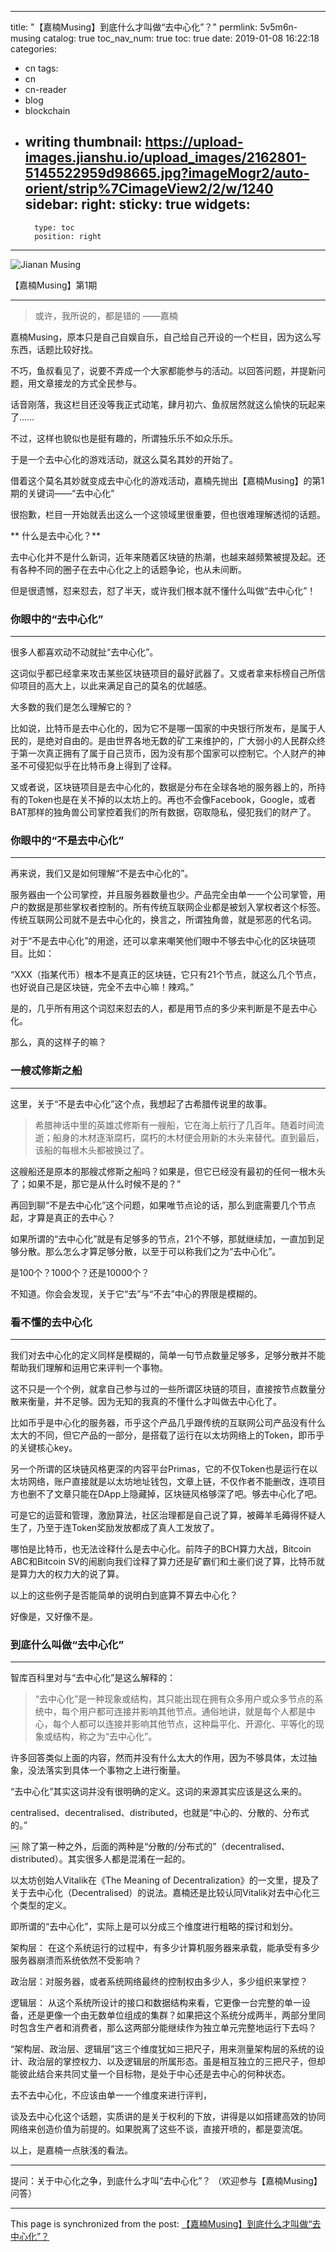 
---
title: "【嘉楠Musing】到底什么才叫做“去中心化”？"
permlink: 5v5m6n-musing
catalog: true
toc_nav_num: true
toc: true
date: 2019-01-08 16:22:18
categories:
- cn
tags:
- cn
- cn-reader
- blog
- blockchain
- writing
thumbnail: https://upload-images.jianshu.io/upload_images/2162801-5145522959d98665.jpg?imageMogr2/auto-orient/strip%7CimageView2/2/w/1240
sidebar:
    right:
        sticky: true
widgets:
    -
        type: toc
        position: right
---


![Jianan Musing](https://upload-images.jianshu.io/upload_images/2162801-5145522959d98665.jpg?imageMogr2/auto-orient/strip%7CimageView2/2/w/1240)

【嘉楠Musing】第1期

---

>或许，我所说的，都是错的
>——嘉楠

嘉楠Musing，原本只是自己自娱自乐，自己给自己开设的一个栏目，因为这么写东西，话题比较好找。

不巧，鱼叔看见了，说要不弄成一个大家都能参与的活动。以回答问题，并提新问题，用文章接龙的方式全民参与。

话音刚落，我这栏目还没等我正式动笔，肆月初六、鱼叔居然就这么愉快的玩起来了……

不过，这样也貌似也是挺有趣的，所谓独乐乐不如众乐乐。

于是一个去中心化的游戏活动，就这么莫名其妙的开始了。

借着这个莫名其妙就变成去中心化的游戏活动，嘉楠先抛出【嘉楠Musing】的第1期的关键词——“去中心化”

很抱歉，栏目一开始就丢出这么一个这领域里很重要，但也很难理解透彻的话题。

** 什么是去中心化？**

去中心化并不是什么新词，近年来随着区块链的热潮，也越来越频繁被提及起。还有各种不同的圈子在去中心化之上的话题争论，也从未间断。

但是很遗憾，怼来怼去，怼了半天，或许我们根本就不懂什么叫做“去中心化”！

### 你眼中的“去中心化”

---

很多人都喜欢动不动就扯“去中心化”。

这词似乎都已经拿来攻击某些区块链项目的最好武器了。又或者拿来标榜自己所信仰项目的高大上，以此来满足自己的莫名的优越感。

大多数的我们是怎么理解它的？

比如说，比特币是去中心化的，因为它不是哪一国家的中央银行所发布，是属于人民的，是绝对自由的。是由世界各地无数的矿工来维护的，广大弱小的人民群众终于第一次真正拥有了属于自己货币，因为没有那个国家可以控制它。个人财产的神圣不可侵犯似乎在比特币身上得到了诠释。

又或者说，区块链项目是去中心化的，数据是分布在全球各地的服务器上的，所持有的Token也是在关不掉的以太坊上的。再也不会像Facebook，Google，或者BAT那样的独角兽公司掌控着我们的所有数据，窃取隐私，侵犯我们的财产了。

### 你眼中的“不是去中心化”

---

再来说，我们又是如何理解“不是去中心化的”。

服务器由一个公司掌控，并且服务器数量也少。产品完全由单一一个公司掌管，用户的数据是那些掌权者控制的。所有传统互联网企业都是被划入掌权者这个标签。传统互联网公司就不是去中心化的，换言之，所谓独角兽，就是邪恶的代名词。

对于“不是去中心化”的用途，还可以拿来嘲笑他们眼中不够去中心化的区块链项目。比如：

“XXX（指某代币）根本不是真正的区块链，它只有21个节点，就这么几个节点，也好说自己是区块链，完全不去中心嘛！辣鸡。”

是的，几乎所有用这个词怼来怼去的人，都是用节点的多少来判断是不是去中心化。

那么，真的这样子的嘛？

### 一艘忒修斯之船

---

这里，关于“不是去中心化”这个点，我想起了古希腊传说里的故事。

 >希腊神话中里的英雄忒修斯有一艘船，它在海上航行了几百年。随着时间流逝；船身的木材逐渐腐朽，腐朽的木材便会用新的木头来替代。直到最后，该船的每根木头都被换过了。
 > 
这艘船还是原本的那艘忒修斯之船吗？如果是，但它已经没有最初的任何一根木头了；如果不是，那它是从什么时候不是的？”

再回到聊“不是去中心化”这个问题，如果唯节点论的话，那么到底需要几个节点起，才算是真正的去中心？

如果所谓的“去中心化”就是有足够多的节点，21个不够，那就继续加，一直加到足够分散。那么怎么才算足够分散，以至于可以称我们之为“去中心化”。

是100个？1000个？还是10000个？

不知道。你会会发现，关于它“去”与“不去”中心的界限是模糊的。


### 看不懂的去中心化

---

我们对去中心化的定义同样是模糊的，简单一句节点数量足够多，足够分散并不能帮助我们理解和运用它来评判一个事物。

这不只是一个个例，就拿自己参与过的一些所谓区块链的项目，直接按节点数量分散来衡量，并不足够。因为无知的我真的不懂什么才叫做去中心化了。

比如币乎是中心化的服务器，币乎这个产品几乎跟传统的互联网公司产品没有什么太大的不同，但它产品的一部分，是搭载了运行在以太坊网络上的Token，即币乎的关键核心key。

另一个所谓的区块链风格更深的内容平台Primas，它的不仅Token也是运行在以太坊网络，账户直接就是以太坊地址钱包，文章上链，不仅作者不能删改，连项目方也删不了文章只能在DApp上隐藏掉，区块链风格够深了吧。够去中心化了吧。

可是它的运营和管理，激励算法，社区治理都是自己说了算，被薅羊毛薅得怀疑人生了，乃至于连Token奖励发放都成了真人工发放了。

哪怕是比特币，也无法诠释什么是去中心化。前阵子的BCH算力大战，Bitcoin ABC和Bitcoin SV的闹剧向我们诠释了算力还是矿霸们和土豪们说了算，比特币就是算力大的权力大的说了算。

以上的这些例子是否能简单的说明白到底算不算去中心化？

好像是，又好像不是。

### 到底什么叫做“去中心化”

---

智库百科里对与“去中心化”是这么解释的：

>“去中心化”是一种现象或结构，其只能出现在拥有众多用户或众多节点的系统中，每个用户都可连接并影响其他节点。通俗地讲，就是每个人都是中心，每个人都可以连接并影响其他节点，这种扁平化、开源化、平等化的现象或结构，称之为“去中心化”。

许多回答类似上面的内容，然而并没有什么太大的作用，因为不够具体，太过抽象，没法落实到具体一个事物之上进行衡量。

“去中心化”其实这词并没有很明确的定义。这词的来源其实应该是这么来的。

centralised、decentralised、distributed，也就是“中心的、分散的、分布式的。”

￼
除了第一种之外，后面的两种是“分散的/分布式的”（decentralised、distributed）。其实很多人都是混淆在一起的。

以太坊创始人Vitalik在《The Meaning of Decentralization》的一文里，提及了关于去中心化（Decentralised）的说法。嘉楠还是比较认同Vitalik对去中心化三个类型的定义。

即所谓的“去中心化”，实际上是可以分成三个维度进行粗略的探讨和划分。

架构层： 在这个系统运行的过程中，有多少计算机服务器来承载，能承受有多少服务器崩溃而系统依然不受影响？

政治层：对服务器，或者系统网络最终的控制权由多少人，多少组织来掌控？

逻辑层： 从这个系统所设计的接口和数据结构来看，它更像一台完整的单一设备，还是更像一个由无数单位组成的集群？如果把这个系统分成两半，两部分里同时包含生产者和消费者，那么这两部分能继续作为独立单元完整地运行下去吗？

“架构层、政治层、逻辑层”这三个维度犹如三把尺子，用来测量架构层的系统的设计、政治层的掌控权力、以及逻辑层的所属形态。虽是相互独立的三把尺子，但却能彼此结合来共同丈量一个目标物，是处于中心还是去中心的何种状态。

去不去中心化，不应该由单一一个维度来进行评判，

谈及去中心化这个话题，实质讲的是关于权利的下放，讲得是以如搭建高效的协同网络来创造价值为前提的。如果脱离了这些不谈，直接开喷的，都是耍流氓。

以上，是嘉楠一点肤浅的看法。

---

提问：关于中心化之争，到底什么才叫“去中心化”？
（欢迎参与【嘉楠Musing】问答）

- - -

This page is synchronized from the post: [【嘉楠Musing】到底什么才叫做“去中心化”？](https://steemit.com/@jianan/5v5m6n-musing)
